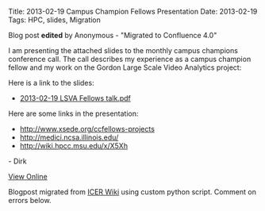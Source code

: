 Title: 2013-02-19 Campus Champion Fellows Presentation
Date: 2013-02-19
Tags: HPC, slides, Migration

Blog post **edited** by Anonymous \- "Migrated to Confluence 4.0"

I am presenting the attached slides to the monthly campus champions conference
call. The call describes my experience as a campus champion fellow and my work
on the Gordon Large Scale Video Analytics project:

Here is a link to the slides:

  * [2013-02-19 LSVA Fellows talk.pdf](./images/2013-02-19_LSVA_Fellows_talk.pdf)

Here are some links in the presentation:

  * <http://www.xsede.org/ccfellows-projects>
  * <http://medici.ncsa.illinois.edu/>
  * <http://wiki.hpcc.msu.edu/x/X5Xh>

\- Dirk

[View
Online](https://wiki.hpcc.msu.edu/display/~colbrydi@msu.edu/2013/02/19/2013-02-19+Campus+Champion+Fellows+Presentation)

Blogpost migrated from [ICER Wiki](https://wiki.hpcc.msu.edu/display/~colbrydi@msu.edu/2013/02/19/2013-02-19+Campus+Champion+Fellows+Presentation) using custom python script. Comment on errors below.
